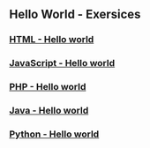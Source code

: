 ## Hello World - Exersices 

### [HTML - Hello world](00-HTML)

### [JavaScript - Hello world](01-JavaScript)

### [PHP - Hello world](02-PHP)

### [Java - Hello world](03-Java)

### [Python - Hello world](04-python)


